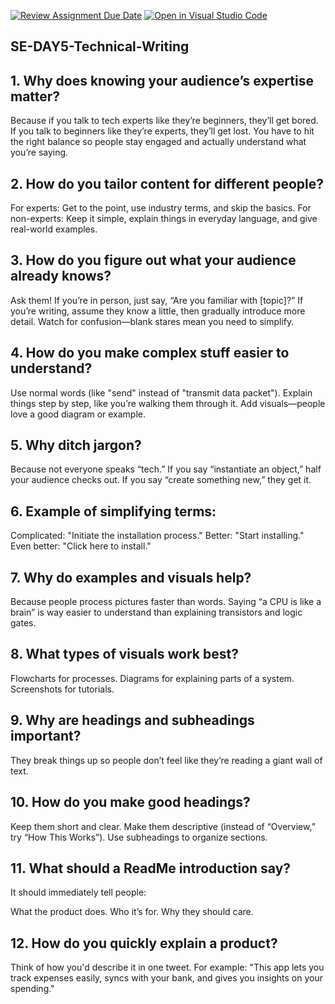 [![Review Assignment Due Date](https://classroom.github.com/assets/deadline-readme-button-22041afd0340ce965d47ae6ef1cefeee28c7c493a6346c4f15d667ab976d596c.svg)](https://classroom.github.com/a/zsAR-pyY)
[![Open in Visual Studio Code](https://classroom.github.com/assets/open-in-vscode-2e0aaae1b6195c2367325f4f02e2d04e9abb55f0b24a739b69b11b9e10269abc.svg)](https://classroom.github.com/online_ide?assignment_repo_id=18802323&assignment_repo_type=AssignmentRepo)
## SE-DAY5-Technical-Writing
## 1. Why does knowing your audience’s expertise matter?
Because if you talk to tech experts like they’re beginners, they’ll get bored. If you talk to beginners like they’re experts, they’ll get lost. You have to hit the right balance so people stay engaged and actually understand what you’re saying.

## 2. How do you tailor content for different people?
For experts: Get to the point, use industry terms, and skip the basics.
For non-experts: Keep it simple, explain things in everyday language, and give real-world examples.
## 3. How do you figure out what your audience already knows?
Ask them! If you’re in person, just say, “Are you familiar with [topic]?”
If you’re writing, assume they know a little, then gradually introduce more detail.
Watch for confusion—blank stares mean you need to simplify.
## 4. How do you make complex stuff easier to understand?
Use normal words (like "send" instead of "transmit data packet").
Explain things step by step, like you’re walking them through it.
Add visuals—people love a good diagram or example.
## 5. Why ditch jargon?
Because not everyone speaks “tech.” If you say “instantiate an object,” half your audience checks out. If you say “create something new,” they get it.

## 6. Example of simplifying terms:
Complicated: "Initiate the installation process."
Better: "Start installing."
Even better: "Click here to install."
## 7. Why do examples and visuals help?
Because people process pictures faster than words. Saying “a CPU is like a brain” is way easier to understand than explaining transistors and logic gates.

## 8. What types of visuals work best?
Flowcharts for processes.
Diagrams for explaining parts of a system.
Screenshots for tutorials.
## 9. Why are headings and subheadings important?
They break things up so people don’t feel like they’re reading a giant wall of text.

## 10. How do you make good headings?
Keep them short and clear.
Make them descriptive (instead of “Overview,” try “How This Works”).
Use subheadings to organize sections.
## 11. What should a ReadMe introduction say?
It should immediately tell people:

What the product does.
Who it’s for.
Why they should care.
## 12. How do you quickly explain a product?
Think of how you'd describe it in one tweet. For example:
"This app lets you track expenses easily, syncs with your bank, and gives you insights on your spending."

